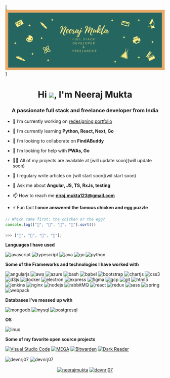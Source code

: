  
 [![Header](./Neeraj%20Mukta.png "Header")]

<h1 align="center">Hi  <img src="https://raw.githubusercontent.com/MartinHeinz/MartinHeinz/master/wave.gif" width="30px">,
 I'm Neeraj Mukta</h1>
<h3 align="center">A passionate full stack and freelance developer from India</h3>

- 🔭 I’m currently working on [redesigning portfolio](https://github.com/devnrj07/portfolio)

- 🌱 I’m currently learning **Python, React, Next, Go**

- 👯 I’m looking to collaborate on **FindABuddy**

- 🤝 I’m looking for help with **PWAs, Go**

- 👨‍💻 All of my projects are available at [will update soon](will update soon)

- 📝 I regulary write articles on [will start soon](wil start soon)

- 💬 Ask me about **Angular, JS, TS, RxJs, testing**

- 📫 How to reach me **niraj.mukta123@gmail.com**

- ⚡ Fun fact **I once answered the famous chicken and egg puzzle**

```javascript
// Which came first: the chicken or the egg?
console.log(["🥚", "🐣", "🐥", "🐔"].sort())

>>> ["🐔", "🐣", "🐥", "🥚"];
```

**Languages I have used**

<img src="https://devicons.github.io/devicon/devicon.git/icons/javascript/javascript-original.svg" alt="javascript" width="40" height="40"/>  <img src="https://devicons.github.io/devicon/devicon.git/icons/typescript/typescript-original.svg" alt="typescript" width="40" height="40"/> <img src="https://devicons.github.io/devicon/devicon.git/icons/java/java-original-wordmark.svg" alt="java" width="40" height="40"/> <img src="https://devicons.github.io/devicon/devicon.git/icons/go/go-original.svg" alt="go" width="40" height="40"/> <img src="https://devicons.github.io/devicon/devicon.git/icons/python/python-original.svg" alt="python" width="40" height="40"/> 

**Some of the Frameworks and technologies I have worked with**

<p align="left"><img src="https://devicons.github.io/devicon/devicon.git/icons/angularjs/angularjs-original.svg" alt="angularjs" width="40" height="40"/> 
<img src="https://devicons.github.io/devicon/devicon.git/icons/amazonwebservices/amazonwebservices-original-wordmark.svg" alt="aws" width="40" height="40"/> 
<img src="https://www.vectorlogo.zone/logos/microsoft_azure/microsoft_azure-icon.svg" alt="azure" width="40" height="40"/> 
<img src="https://www.vectorlogo.zone/logos/gnu_bash/gnu_bash-icon.svg" alt="bash" width="40" height="40"/>  
<img src="https://www.vectorlogo.zone/logos/babeljs/babeljs-icon.svg" alt="babel" width="40" height="40"/> 
<img src="https://devicons.github.io/devicon/devicon.git/icons/bootstrap/bootstrap-plain.svg" alt="bootstrap" width="40" height="40"/> <img src="https://www.chartjs.org/media/logo-title.svg" alt="chartjs" width="40" height="40"/> <img src="https://devicons.github.io/devicon/devicon.git/icons/css3/css3-original-wordmark.svg" alt="css3" width="40" height="40"/> <img src="https://devicons.github.io/devicon/devicon.git/icons/d3js/d3js-original.svg" alt="d3js" width="40" height="40"/> <img src="https://devicons.github.io/devicon/devicon.git/icons/docker/docker-original-wordmark.svg" alt="docker" width="40" height="40"/> <img src="https://devicons.github.io/devicon/devicon.git/icons/electron/electron-original.svg" alt="electron" width="40" height="40"/> <img src="https://devicons.github.io/devicon/devicon.git/icons/express/express-original-wordmark.svg" alt="express" width="40" height="40"/> <img src="https://www.vectorlogo.zone/logos/figma/figma-icon.svg" alt="figma" width="40" height="40"/> <img src="https://www.vectorlogo.zone/logos/google_cloud/google_cloud-icon.svg" alt="gcp" width="40" height="40"/> <img src="https://www.vectorlogo.zone/logos/git-scm/git-scm-icon.svg" alt="git" width="40" height="40"/>  <img src="https://devicons.github.io/devicon/devicon.git/icons/html5/html5-original-wordmark.svg" alt="html5" width="40" height="40"/>   <img src="https://www.vectorlogo.zone/logos/jenkins/jenkins-icon.svg" alt="jenkins" width="40" height="40"/> <img src="https://devicons.github.io/devicon/devicon.git/icons/nginx/nginx-original.svg" alt="nginx" width="40" height="40"/> <img src="https://devicons.github.io/devicon/devicon.git/icons/nodejs/nodejs-original-wordmark.svg" alt="nodejs" width="40" height="40"/>
<img src="https://www.vectorlogo.zone/logos/rabbitmq/rabbitmq-icon.svg" alt="rabbitMQ" width="40" height="40"/> <img src="https://devicons.github.io/devicon/devicon.git/icons/react/react-original-wordmark.svg" alt="react" width="40" height="40"/> <img src="https://devicons.github.io/devicon/devicon.git/icons/redux/redux-original.svg" alt="redux" width="40" height="40"/> <img src="https://devicons.github.io/devicon/devicon.git/icons/sass/sass-original.svg" alt="sass" width="40" height="40"/> <img src="https://www.vectorlogo.zone/logos/springio/springio-icon.svg" alt="spring" width="40" height="40"/>  <img src="https://devicons.github.io/devicon/devicon.git/icons/webpack/webpack-original.svg" alt="webpack" width="40" height="40"/>

**Databases I've messed up with**

<img src="https://devicons.github.io/devicon/devicon.git/icons/mongodb/mongodb-original-wordmark.svg" alt="mongodb" width="40" height="40"/> <img src="https://devicons.github.io/devicon/devicon.git/icons/mysql/mysql-original-wordmark.svg" alt="mysql" width="40" height="40"/> <img src="https://devicons.github.io/devicon/devicon.git/icons/postgresql/postgresql-original-wordmark.svg" alt="postgresql" width="40" height="40"/> 

**OS**

<img src="https://devicons.github.io/devicon/devicon.git/icons/linux/linux-original.svg" alt="linux" width="40" height="40"/> 


**Some of my favorite open source projects**

[![Visual Studio Code](https://img.shields.io/badge/-VSCode-000000?style=flat&logo=visual-studio-code&logoColor=007ACC)](https://github.com/microsoft/vscode) [![MEGA](https://img.shields.io/badge/-MEGA-000000?style=flat&logo=mega&logoColor=D9272E)](https://github.com/meganz/webclient) [![Bitwarden](https://img.shields.io/badge/-Bitwarden-000000?style=flat&logo=bitwarden&logoColor=175DDC)](https://github.com/bitwarden/browser) [![Dark Reader](<https://img.shields.io/badge/-Dark&#160;Reader-000000?style=flat&logo=Dark-Reader&logoColor=2f7485>)](https://github.com/darkreader/darkreader)

<img align="center" src="https://github-readme-stats.vercel.app/api/top-langs/?username=devnrj07&layout=compact&hide=html" alt="devnrj07" />

<img align="center" src="https://github-readme-stats.vercel.app/api?username=devnrj07&show_icons=true" alt="devnrj07" />


<p align="center">
<a href="https://twitter.com/neerajmukta" target="blank"><img align="center" src="https://cdn.jsdelivr.net/npm/simple-icons@3.0.1/icons/twitter.svg" alt="neerajmukta" height="30" width="30" /></a> 
<a href="https://linkedin.com/in/devnrj07" target="blank"><img align="center" src="https://cdn.jsdelivr.net/npm/simple-icons@3.0.1/icons/linkedin.svg" alt="devnrj07" height="30" width="30" /></a>
</p>
